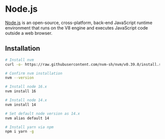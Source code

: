 Node.js
=======

[Node.js](https://nodejs.org) is an open-source, cross-platform, back-end JavaScript runtime environment that runs on
the V8 engine and executes JavaScript code outside a web browser.

## Installation

```sh
# Install nvm
curl -o- https://raw.githubusercontent.com/nvm-sh/nvm/v0.39.0/install.sh | bash # shell restart is required after this

# Confirm nvm installation
nvm --version

# Install node 16.x
nvm install 16

# Install node 14.x
nvm install 14

# Set default node version as 14.x
nvm alias default 14

# Install yarn via npm
npm i yarn -g
```
